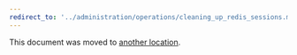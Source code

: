 ```yaml
---
redirect_to: '../administration/operations/cleaning_up_redis_sessions.md'
---
```


This document was moved to [another location](../administration/operations/cleaning_up_redis_sessions.md).
